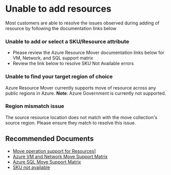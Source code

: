 <properties
  pagetitle="Unable to add resources"
  service=""
  resource=""
  ms.author="prkazasr"
  selfhelptype="Generic"
  supporttopicids="32746773,32746797,32746798,32746799,32746800,32746805,32746807"
  productpesids="17321"
  cloudEnvironments="public, fairfax, usnat, ussec"
  articleid="fd875c93-3699-45ae-95ef-876d5287c4e2"
  ownershipid="Compute_AzureMigrate" />
# Unable to add resources

Most customers are able to resolve the issues observed during adding of resource by following the documentation links below

### Unable to add or select a SKU/Resource attribute

* Please review the Azure Resource Mover documentation links below for VM, Network, and SQL support matrix
* Review the link below to resolve SKU Not Available errors

### Unable to find your target region of choice

Azure Resource Mover currently supports move of resource across any public regions in Azure. **Note**: Azure Government is currently not supported.

### Region mismatch issue

The source resource location does not match with the move collection's source region. Please ensure they match to resolve this issue.

## **Recommended Documents**

* [Move operation support for Resources](https://docs.microsoft.com/azure/azure-resource-manager/management/move-support-resources)]
* [Azure VM and Network Move Support Matrix](https://docs.microsoft.com/azure/resource-mover/support-matrix-move-region-azure-vm)
* [Azure SQL Move Support Matrix](https://docs.microsoft.com/azure/resource-mover/support-matrix-move-region-sql)
* [SKU not available](https://docs.microsoft.com/azure/azure-resource-manager/templates/error-sku-not-available)
